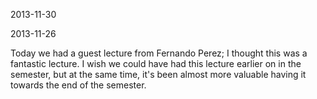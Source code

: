 2013-11-30

2013-11-26

Today we had a guest lecture from Fernando Perez; I thought this was a fantastic lecture. I wish we could have had this lecture earlier on in the semester, but at the same time, it's been almost more valuable having it towards the end of the semester. 
